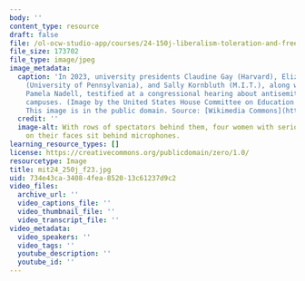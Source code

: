 ```yaml
---
body: ''
content_type: resource
draft: false
file: /ol-ocw-studio-app/courses/24-150j-liberalism-toleration-and-freedom-of-speech-fall-2023/mit24_250j_f23.jpg
file_size: 173702
file_type: image/jpeg
image_metadata:
  caption: 'In 2023, university presidents Claudine Gay (Harvard), Elizabeth Magill
    (University of Pennsylvania), and Sally Kornbluth (M.I.T.), along with historian
    Pamela Nadell, testified at a congressional hearing about antisemitism on college
    campuses. (Image by the United States House Committee on Education and the Workforce.
    This image is in the public domain. Source: [Wikimedia Commons](https://commons.wikimedia.org/wiki/File:2023CongressHearingAntisemitism.png).)'
  credit: ''
  image-alt: With rows of spectators behind them, four women with serious expressions
    on their faces sit behind microphones.
learning_resource_types: []
license: https://creativecommons.org/publicdomain/zero/1.0/
resourcetype: Image
title: mit24_250j_f23.jpg
uid: 734e43ca-3408-4fea-8520-13c61237d9c2
video_files:
  archive_url: ''
  video_captions_file: ''
  video_thumbnail_file: ''
  video_transcript_file: ''
video_metadata:
  video_speakers: ''
  video_tags: ''
  youtube_description: ''
  youtube_id: ''
---
```

